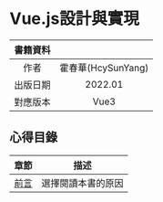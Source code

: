 # Vue.js設計與實現
| 書籍資料 |  |
| :-: | :-: |
|   作者  | 霍春華(HcySunYang) |
| 出版日期  | 2022.01 |
| 對應版本 | Vue3 |
## 心得目錄
|章節|描述|
|:-:|:-:|
|[前言]|選擇閱讀本書的原因|

[前言]: https://github.com/oz841119/ReadingNotes/tree/master/Vue.js%E8%A8%AD%E8%A8%88%E8%88%87%E5%AF%A6%E7%8F%BE/%E5%89%8D%E8%A8%80